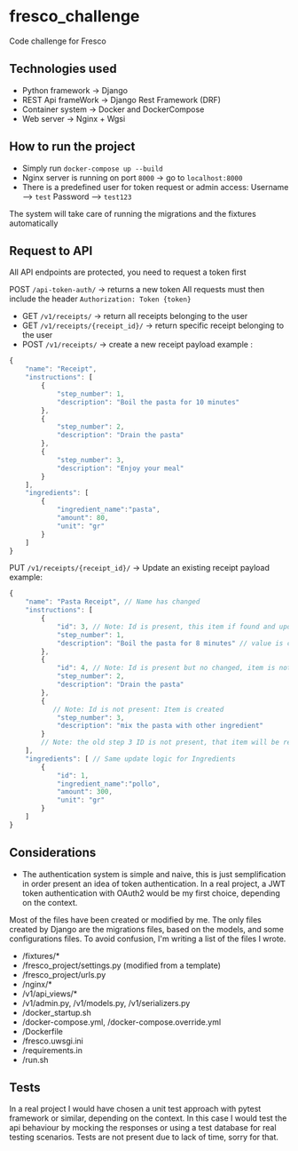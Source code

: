 # fresco_challenge
Code challenge for Fresco

## Technologies used

* Python framework -> Django
* REST Api frameWork -> Django Rest Framework (DRF)
* Container system -> Docker and DockerCompose
* Web server -> Nginx + Wgsi

## How to run the project

* Simply run `docker-compose up --build`
* Nginx server is running on port `8000` -> go to `localhost:8000`
* There is a predefined user for token request or admin access:
Username --> `test`
Password --> `test123`

The system will take care of running the migrations and the fixtures automatically

## Request to API

All API endpoints are protected, you need to request a token first

POST `/api-token-auth/` -> returns a new token
All requests must then include the header `Authorization: Token {token}`

- GET `/v1/receipts/` -> return all receipts belonging to the user
- GET `/v1/receipts/{receipt_id}/` -> return specific receipt belonging to the user
- POST `/v1/receipts/` -> create a new receipt
payload example :

```javascript
{
    "name": "Receipt",
    "instructions": [
        {
            "step_number": 1,
            "description": "Boil the pasta for 10 minutes"
        },
        {
            "step_number": 2,
            "description": "Drain the pasta"
        },
        {
            "step_number": 3,
            "description": "Enjoy your meal"
        }
    ],
    "ingredients": [
        {
            "ingredient_name":"pasta",
            "amount": 80,
            "unit": "gr"
        }
    ]
}
```

PUT `/v1/receipts/{receipt_id}/` -> Update an existing receipt
payload example:
```javascript
{
    "name": "Pasta Receipt", // Name has changed
    "instructions": [
        {
            "id": 3, // Note: Id is present, this item if found and updated
            "step_number": 1,
            "description": "Boil the pasta for 8 minutes" // value is changed
        },
        {
            "id": 4, // Note: Id is present but no changed, item is not updated
            "step_number": 2,
            "description": "Drain the pasta"
        },
        {
           // Note: Id is not present: Item is created
            "step_number": 3,
            "description": "mix the pasta with other ingredient"
        }
        // Note: the old step 3 ID is not present, that item will be removed
    ],
    "ingredients": [ // Same update logic for Ingredients
        {
            "id": 1,
            "ingredient_name":"pollo",
            "amount": 300,
            "unit": "gr"
        }
    ]
}
```

## Considerations

- The authentication system is simple and naive, this is just semplification in order present an idea of token authentication. In a real project, a JWT token authentication with OAuth2 would be my first choice, depending on the context.

Most of the files have been created or modified by me.
The only files created by Django are the migrations files, based on the models, and some configurations files.
To avoid confusion, I'm writing a list of the files I wrote.

* /fixtures/*
* /fresco_project/settings.py (modified from a template)
* /fresco_project/urls.py
* /nginx/*
* /v1/api_views/*
* /v1/admin.py, /v1/models.py, /v1/serializers.py
* /docker_startup.sh
* /docker-compose.yml, /docker-compose.override.yml
* /Dockerfile
* /fresco.uwsgi.ini
* /requirements.in
* /run.sh

## Tests
In a real project I would have chosen a unit test approach with pytest framework or similar, depending on the context.
In this case I would test the api behaviour by mocking the responses or using a test database for real testing scenarios.
Tests are not present due to lack of time, sorry for that.
